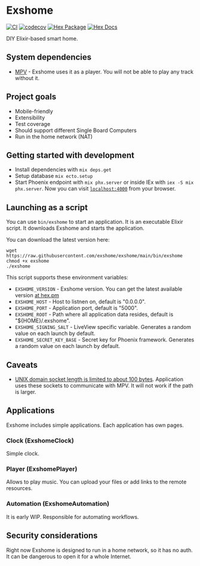 # Exshome

[![CI](https://github.com/exshome/exshome/workflows/CI/badge.svg?branch=main)](https://github.com/exshome/exshome/actions/workflows/ci.yml?query=branch%3Amain)
[![codecov](https://codecov.io/gh/exshome/exshome/branch/main/graph/badge.svg?token=N0HBNURO8P)](https://codecov.io/gh/exshome/exshome)
[![Hex Package](https://img.shields.io/hexpm/v/exshome.svg?color=green)](https://hex.pm/packages/exshome)
[![Hex Docs](https://img.shields.io/badge/hex-docs-blue.svg)](https://hexdocs.pm/exshome)

DIY Elixir-based smart home.

## System dependencies
- [MPV](https://mpv.io/) - Exshome uses it as a player. You will not be able to play any track without it.

## Project goals
- Mobile-friendly
- Extensibility
- Test coverage
- Should support different Single Board Computers
- Run in the home network (NAT)

## Getting started with development
- Install dependencies with `mix deps.get`
- Setup database `mix ecto.setup`
- Start Phoenix endpoint with `mix phx.server` or inside IEx with `iex -S mix phx.server`. Now you can visit [`localhost:4000`](http://localhost:4000) from your browser.

## Launching as a script
You can use `bin/exshome` to start an application. It is an executable Elixir script. It downloads Exshome and starts the application.

You can download the latest version here:
```
wget https://raw.githubusercontent.com/exshome/exshome/main/bin/exshome
chmod +x exshome
./exshome
```

This script supports these environment variables:
- `EXSHOME_VERSION` - Exshome version. You can get the latest available version [at hex.pm](https://hex.pm/packages/exshome)
- `EXSHOME_HOST` - Host to listnen on, default is "0.0.0.0".
- `EXSHOME_PORT` - Application port, default is "5000".
- `EXSHOME_ROOT` - Path where all application data resides, default is "${HOME}/.exshome".
- `EXSHOME_SIGNING_SALT` - LiveView specific variable. Generates a random value on each launch by default.
- `EXSHOME_SECRET_KEY_BASE` - Secret key for Phoenix framework. Generates a random value on each launch by default.

## Caveats
- [UNIX domain socket length is limited to about 100 bytes](https://unix.stackexchange.com/questions/367008/why-is-socket-path-length-limited-to-a-hundred-chars). Application uses these sockets to communicate with MPV. It will not work if the path is larger.

## Applications

Exshome includes simple applications. Each application has own pages.

### Clock (ExshomeClock)
Simple clock.

### Player (ExshomePlayer)
Allows to play music. You can upload your files or add links to the remote resources.

### Automation (ExshomeAutomation)
It is early WIP. Responsible for automating workflows.

## Security considerations
Right now Exshome is designed to run in a home network, so it has no auth. It can be dangerous to open it for a whole Internet.
